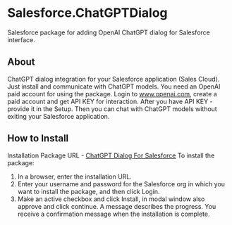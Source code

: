 # Salesforce.ChatGPTDialog
Salesforce package for adding OpenAI ChatGPT dialog for Salesforce interface.

## About

ChatGPT dialog integration for your Salesforce application (Sales Cloud). Just install and communicate with ChatGPT models. You need an OpenAI paid account for using the package. Login to www.openai.com, create a paid account and get API KEY for interaction. After you have API KEY - provide it in the Setup. Then you can chat with ChatGPT models without exiting your Salesforce application.

## How to Install

Installation Package URL - [ChatGPT Dialog For Salesforce](https://login.salesforce.com/packaging/installPackage.apexp?p0=04tHo000000Q3wS)
To install the package:
  1. In a browser, enter the installation URL.
  2. Enter your username and password for the Salesforce org in which you want to install the package, and then click Login.
  3. Make an active checkbox and click Install, in modal window also approve and click continue.
  A message describes the progress. You receive a confirmation message when the installation is complete.
